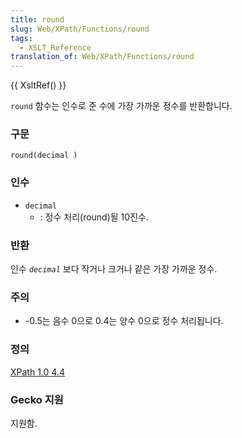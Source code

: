```yaml
---
title: round
slug: Web/XPath/Functions/round
tags:
  - XSLT_Reference
translation_of: Web/XPath/Functions/round
---
```


{{ XsltRef() }}

`round` 함수는 인수로 준 수에 가장 가까운 정수를 반환합니다.

### 구문

```
round(decimal )
```

### 인수

- `decimal`
  - : 정수 처리(round)될 10진수.

### 반환

인수
_`decimal`_
보다 작거나 크거나 같은 가장 가까운 정수.

### 주의

- \-0.5는 음수 0으로 0.4는 양수 0으로 정수 처리됩니다.

### 정의

[XPath 1.0 4.4](http://www.w3.org/TR/xpath#function-round)

### Gecko 지원

지원함.
